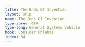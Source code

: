 ```yaml
---
title: The Ends Of Invention
layout: ship
name: The Ends Of Invention
type-abrev: GSV
type-long: General Systems Vehicle
book: Consider Phlebas
index: 34
---
```


